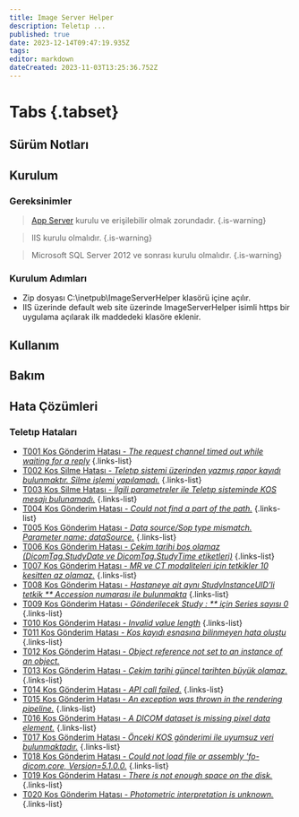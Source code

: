 ```yaml
---
title: Image Server Helper
description: Teletıp ...
published: true
date: 2023-12-14T09:47:19.935Z
tags: 
editor: markdown
dateCreated: 2023-11-03T13:25:36.752Z
---
```


# Tabs {.tabset}
## Sürüm Notları

## Kurulum

### Gereksinimler
> [App Server](/Uygulamalar/AppServer) kurulu ve erişilebilir olmak zorundadır.
{.is-warning}

> IIS kurulu olmalıdır.
{.is-warning}

> Microsoft SQL Server 2012 ve sonrası kurulu olmalıdır.
{.is-warning}

### Kurulum Adımları

- Zip dosyası C:\inetpub\ImageServerHelper klasörü içine açılır.
- IIS üzerinde default web site üzerinde ImageServerHelper isimli https bir uygulama açılarak ilk maddedeki klasöre eklenir.

## Kullanım
## Bakım
## Hata Çözümleri

### Teletıp Hataları

- [T001 Kos Gönderim Hatası - *The request channel timed out while waiting for a reply*](/Hatalar/T001)
{.links-list}
- [T002 Kos Silme Hatası - *Teletıp sistemi üzerinden yazmış rapor kayıdı bulunmaktır. Silme işlemi yapılamadı.*](/Hatalar/T002)
{.links-list}
- [T003 Kos Silme Hatası - *İlgili parametreler ile Teletıp sisteminde KOS mesajı bulunamadı.*](/Hatalar/T003)
{.links-list}
- [T004 Kos Gönderim Hatası - *Could not find a part of the path.*](/Hatalar/T004)
{.links-list}
- [T005 Kos Gönderim Hatası - *Data source/Sop type mismatch. Parameter name: dataSource.*](/Hatalar/T005)
{.links-list}
- [T006 Kos Gönderim Hatası - *Çekim tarihi boş olamaz (DicomTag.StudyDate ve DicomTag.StudyTime etiketleri)*](/Hatalar/T006)
{.links-list}
- [T007 Kos Gönderim Hatası - *MR ve CT modaliteleri için tetkikler 10 kesitten az olamaz.*](/Hatalar/T007)
{.links-list}
- [T008 Kos Gönderim Hatası - *Hastaneye ait aynı StudyInstanceUID'li tetkik ** Accession numarası ile bulunmakta*](/Hatalar/T008)
{.links-list}
- [T009 Kos Gönderim Hatası - *Gönderilecek Study : ** için Series sayısı 0*](/Hatalar/T009)
{.links-list}
- [T010 Kos Gönderim Hatası - *Invalid value length*](/Hatalar/T010)
{.links-list}
- [T011 Kos Gönderim Hatası - *Kos kayıdı esnasına bilinmeyen hata oluştu*](/Hatalar/T011)
{.links-list}
- [T012 Kos Gönderim Hatası - *Object reference not set to an instance of an object.*](/Hatalar/T012)
- [T013 Kos Gönderim Hatası - *Çekim tarihi güncel tarihten büyük olamaz.*](/Hatalar/T013)
{.links-list}
- [T014 Kos Gönderim Hatası - *API call failed.*](/Hatalar/T014)
{.links-list}
- [T015 Kos Gönderim Hatası - *An exception was thrown in the rendering pipeline.*](/Hatalar/T015)
{.links-list}
- [T016 Kos Gönderim Hatası - *A DICOM dataset is missing pixel data element.*](/Hatalar/T016)
{.links-list}
- [T017 Kos Gönderim Hatası - *Önceki KOS gönderimi ile uyumsuz veri bulunmaktadır.*](/Hatalar/T017)
{.links-list}
- [T018 Kos Gönderim Hatası - *Could not load file or assembly 'fo-dicom.core, Version=5.1.0.0.*](/Hatalar/T018)
{.links-list}
- [T019 Kos Gönderim Hatası - *There is not enough space on the disk.*](/Hatalar/T019)
{.links-list}
- [T020 Kos Gönderim Hatası - *Photometric interpretation is unknown.*](/Hatalar/T020)
{.links-list}